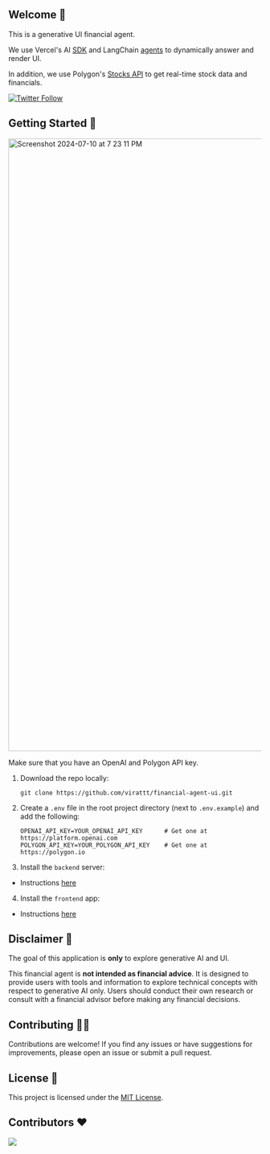 ## Welcome 👋

This is a generative UI financial agent.

We use Vercel's AI [SDK](https://sdk.vercel.ai/docs/introduction) and
LangChain [agents](https://python.langchain.com/v0.1/docs/modules/agents/) to dynamically answer and render UI.

In addition, we use Polygon's [Stocks API](https://polygon.io/docs/stocks) to get real-time stock data and financials.

[![Twitter Follow](https://img.shields.io/twitter/follow/virattt?style=social)](https://twitter.com/virattt)

## Getting Started 🚀

<img width="1219" alt="Screenshot 2024-07-10 at 7 23 11 PM" src="https://github.com/virattt/financial-agent-ui/assets/901795/43cc07a9-db70-421c-a70d-870d0c8c7848">

Make sure that you have an OpenAI and Polygon API key.

1. Download the repo locally:
    ```
    git clone https://github.com/virattt/financial-agent-ui.git
    ```

2. Create a `.env` file in the root project directory (next to `.env.example`) and add the following:

   ```
   OPENAI_API_KEY=YOUR_OPENAI_API_KEY      # Get one at https://platform.openai.com
   POLYGON_API_KEY=YOUR_POLYGON_API_KEY    # Get one at https://polygon.io
   ```

3. Install the `backend` server:

- Instructions [here](https://github.com/virattt/financial-agent-ui/blob/main/backend/README.md)

4. Install the `frontend` app:

- Instructions [here](https://github.com/virattt/financial-agent-ui/blob/main/frontend/README.md)

## Disclaimer 🛑

The goal of this application is **only** to explore generative AI and UI.

This financial agent is **not intended as financial advice**. It is designed to provide users with tools and information
to explore technical concepts with respect to generative AI only. Users should conduct their own research or consult
with a financial advisor before making any financial decisions.

## Contributing 👷‍♂️

Contributions are welcome! If you find any issues or have suggestions for improvements,
please open an issue or submit a pull request.

## License 📜

This project is licensed under the [MIT License](link-to-license-file).

## Contributors ❤️

<a href="https://github.com/virattt/financial-agent-ui/graphs/contributors">
  <img src="https://contrib.rocks/image?repo=virattt/financial-agent-ui" />
</a>
